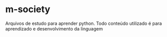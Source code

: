 # m-society
Arquivos de estudo para aprender python. Todo conteúdo utilizado é para aprendizado e desenvolvimento da linguagem
